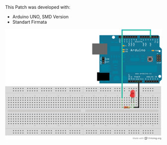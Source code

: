 This Patch was developed with:
- Arduino UNO, SMD Version
- Standart Firmata

![imagename](div/Firmata.png)
